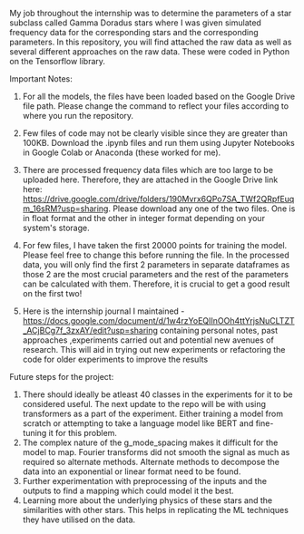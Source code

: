  My job throughout the internship was to determine the parameters of a star subclass called Gamma Doradus stars where I was given simulated frequency data for the corresponding stars and the corresponding parameters. In this repository, you will find attached the raw data as well as several different approaches on the raw data. These were coded in Python on the Tensorflow library.
 
Important Notes: 

1. For all the models, the files have been loaded based on the Google Drive file path. Please change the command to reflect your files according to where you run the repository.
2. Few files of code may not be clearly visible since they are greater than 100KB. Download the .ipynb files and run them using Jupyter Notebooks in Google Colab or Anaconda (these worked for me).
3. There are processed frequency data files which are too large to be uploaded here. Therefore, they are attached in the Google Drive link here:
https://drive.google.com/drive/folders/190Mvrx6QPo7SA_TWf2QRpfEuqm_16sRM?usp=sharing. Please download any one of the two files. One is in float format and the other in integer format depending on your system's storage.

4. For few files, I have taken the first 20000 points for training the model. Please feel free to change this before running the file. In the processed data, you will only find the first 2 parameters in separate dataframes as those 2 are the most crucial parameters and the rest of the parameters can be calculated with them. Therefore, it is crucial to get a good result on the first two!
5. Here is the internship journal I maintained - https://docs.google.com/document/d/1w4rzYoEQIInOOh4ttYrjsNuCLTZT_ACjBCg7f_3zxAY/edit?usp=sharing containing personal notes, past approaches ,experiments carried out and potential new avenues of research. This will aid in trying out new experiments or refactoring the code for older experiments to improve the results

Future steps for the project:

1. There should ideally be atleast 40 classes in the experiments for it to be considered useful. The next update to the repo will be with using transformers as a part of the experiment. Either training a model from scratch or attempting to take a language model like BERT and fine-tuning it for this problem. 
2. The complex nature of the g_mode_spacing makes it difficult for the model to map. Fourier transforms did not smooth the signal as much as required so alternate methods. Alternate methods to decompose the data into an exponential or linear format need to be found.
3. Further experimentation with preprocessing of the inputs and the outputs to find a mapping which could model it the best.
4. Learning more about the underlying physics of these stars and the similarities with other stars. This helps in replicating the ML techniques they have utilised on the data.
